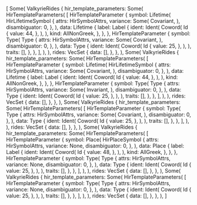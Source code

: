 [
    Some(
        ValkyrieRides {
            hir_template_parameters: Some(
                HirTemplateParameters(
                    [
                        HirTemplateParameter {
                            symbol: Lifetime(
                                HirLifetimeSymbol {
                                    attrs: HirSymbolAttrs,
                                    variance: Some(
                                        Covariant,
                                    ),
                                    disambiguator: 0,
                                },
                            ),
                            data: Lifetime {
                                label: Label {
                                    ident: Ident(
                                        Coword(
                                            Id {
                                                value: 44,
                                            },
                                        ),
                                    ),
                                    kind: AllNonGreek,
                                },
                            },
                        },
                        HirTemplateParameter {
                            symbol: Type(
                                Type {
                                    attrs: HirSymbolAttrs,
                                    variance: Some(
                                        Covariant,
                                    ),
                                    disambiguator: 0,
                                },
                            ),
                            data: Type {
                                ident: Ident(
                                    Coword(
                                        Id {
                                            value: 25,
                                        },
                                    ),
                                ),
                                traits: [],
                            },
                        },
                    ],
                ),
            ),
            rides: VecSet {
                data: [],
            },
        },
    ),
    Some(
        ValkyrieRides {
            hir_template_parameters: Some(
                HirTemplateParameters(
                    [
                        HirTemplateParameter {
                            symbol: Lifetime(
                                HirLifetimeSymbol {
                                    attrs: HirSymbolAttrs,
                                    variance: Some(
                                        Covariant,
                                    ),
                                    disambiguator: 0,
                                },
                            ),
                            data: Lifetime {
                                label: Label {
                                    ident: Ident(
                                        Coword(
                                            Id {
                                                value: 44,
                                            },
                                        ),
                                    ),
                                    kind: AllNonGreek,
                                },
                            },
                        },
                        HirTemplateParameter {
                            symbol: Type(
                                Type {
                                    attrs: HirSymbolAttrs,
                                    variance: Some(
                                        Invariant,
                                    ),
                                    disambiguator: 0,
                                },
                            ),
                            data: Type {
                                ident: Ident(
                                    Coword(
                                        Id {
                                            value: 25,
                                        },
                                    ),
                                ),
                                traits: [],
                            },
                        },
                    ],
                ),
            ),
            rides: VecSet {
                data: [],
            },
        },
    ),
    Some(
        ValkyrieRides {
            hir_template_parameters: Some(
                HirTemplateParameters(
                    [
                        HirTemplateParameter {
                            symbol: Type(
                                Type {
                                    attrs: HirSymbolAttrs,
                                    variance: Some(
                                        Covariant,
                                    ),
                                    disambiguator: 0,
                                },
                            ),
                            data: Type {
                                ident: Ident(
                                    Coword(
                                        Id {
                                            value: 25,
                                        },
                                    ),
                                ),
                                traits: [],
                            },
                        },
                    ],
                ),
            ),
            rides: VecSet {
                data: [],
            },
        },
    ),
    Some(
        ValkyrieRides {
            hir_template_parameters: Some(
                HirTemplateParameters(
                    [
                        HirTemplateParameter {
                            symbol: Place(
                                HirPlaceSymbol {
                                    attrs: HirSymbolAttrs,
                                    variance: None,
                                    disambiguator: 0,
                                },
                            ),
                            data: Place {
                                label: Label {
                                    ident: Ident(
                                        Coword(
                                            Id {
                                                value: 48,
                                            },
                                        ),
                                    ),
                                    kind: AllGreek,
                                },
                            },
                        },
                        HirTemplateParameter {
                            symbol: Type(
                                Type {
                                    attrs: HirSymbolAttrs,
                                    variance: None,
                                    disambiguator: 0,
                                },
                            ),
                            data: Type {
                                ident: Ident(
                                    Coword(
                                        Id {
                                            value: 25,
                                        },
                                    ),
                                ),
                                traits: [],
                            },
                        },
                    ],
                ),
            ),
            rides: VecSet {
                data: [],
            },
        },
    ),
    Some(
        ValkyrieRides {
            hir_template_parameters: Some(
                HirTemplateParameters(
                    [
                        HirTemplateParameter {
                            symbol: Type(
                                Type {
                                    attrs: HirSymbolAttrs,
                                    variance: None,
                                    disambiguator: 0,
                                },
                            ),
                            data: Type {
                                ident: Ident(
                                    Coword(
                                        Id {
                                            value: 25,
                                        },
                                    ),
                                ),
                                traits: [],
                            },
                        },
                    ],
                ),
            ),
            rides: VecSet {
                data: [],
            },
        },
    ),
]